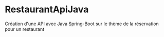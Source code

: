 # RestaurantApiJava
Création d'une API avec Java Spring-Boot sur le thème de la réservation pour un restaurant
